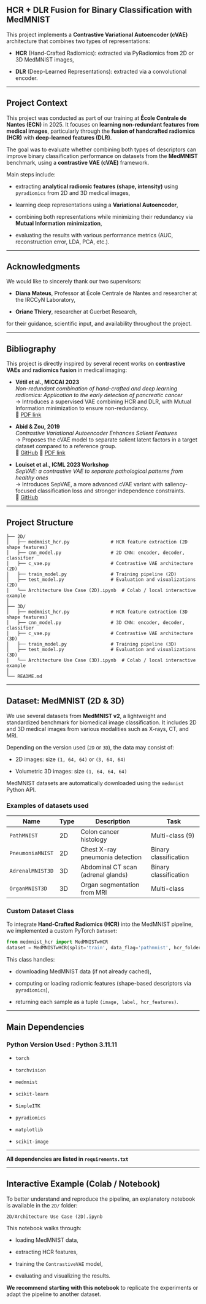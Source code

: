 
##  HCR + DLR Fusion for Binary Classification with MedMNIST

This project implements a **Contrastive Variational Autoencoder (cVAE)** architecture that combines two types of representations:

- **HCR** (Hand-Crafted Radiomics): extracted via PyRadiomics from 2D or 3D MedMNIST images,
    
- **DLR** (Deep-Learned Representations): extracted via a convolutional encoder.
    

---

## Project Context

This project was conducted as part of our training at **École Centrale de Nantes (ECN)** in 2025. It focuses on **learning non-redundant features from medical images**, particularly through the **fusion of handcrafted radiomics (HCR)** with **deep-learned features (DLR)**.

The goal was to evaluate whether combining both types of descriptors can improve binary classification performance on datasets from the **MedMNIST** benchmark, using a **contrastive VAE (cVAE)** framework.

Main steps include:

- extracting **analytical radiomic features (shape, intensity)** using `pyradiomics` from 2D and 3D medical images,
    
- learning deep representations using a **Variational Autoencoder**,
    
- combining both representations while minimizing their redundancy via **Mutual Information minimization**,
    
- evaluating the results with various performance metrics (AUC, reconstruction error, LDA, PCA, etc.).
    

---

## Acknowledgments

We would like to sincerely thank our two supervisors:

- **Diana Mateus**, Professor at École Centrale de Nantes and researcher at the IRCCyN Laboratory,
    
- **Oriane Thiery**, researcher at Guerbet Research,
    

for their guidance, scientific input, and availability throughout the project.

---

##  Bibliography

This project is directly inspired by several recent works on **contrastive VAEs** and **radiomics fusion** in medical imaging:

- **Vétil et al., MICCAI 2023**  
    _Non-redundant combination of hand-crafted and deep learning radiomics: Application to the early detection of pancreatic cancer_  
    → Introduces a supervised VAE combining HCR and DLR, with Mutual Information minimization to ensure non-redundancy.  
    📄 [PDF link](https://arxiv.org/abs/2308.11389)
    
- **Abid & Zou, 2019**  
    _Contrastive Variational Autoencoder Enhances Salient Features_  
    → Proposes the cVAE model to separate salient latent factors in a target dataset compared to a reference group.  
    📄 [GitHub](https://github.com/abidlabs/contrastive_vae)
    📄 [PDF link](https://arxiv.org/abs/1902.04601)
    
- **Louiset et al., ICML 2023 Workshop**  
    _SepVAE: a contrastive VAE to separate pathological patterns from healthy ones_  
    → Introduces SepVAE, a more advanced cVAE variant with saliency-focused classification loss and stronger independence constraints.  
    📄 [GitHub](https://github.com/neurospin-projects/2023_rlouiset_sepvae)


---

## Project Structure

```
├── 2D/
│   ├── medmnist_hcr.py               # HCR feature extraction (2D shape features)
│   ├── cnn_model.py                  # 2D CNN: encoder, decoder, classifier
│   ├── c_vae.py                      # Contrastive VAE architecture (2D)
│   ├── train_model.py                # Training pipeline (2D)
│   ├── test_model.py                 # Evaluation and visualizations (2D)
│   └── Architecture Use Case (2D).ipynb  # Colab / local interactive example
│
├── 3D/
│   ├── medmnist_hcr.py               # HCR feature extraction (3D shape features)
│   ├── cnn_model.py                  # 3D CNN: encoder, decoder, classifier
│   ├── c_vae.py                      # Contrastive VAE architecture (3D)
│   ├── train_model.py                # Training pipeline (3D)
│   ├── test_model.py                 # Evaluation and visualizations (3D)
│   └── Architecture Use Case (3D).ipynb  # Colab / local interactive example
│
└── README.md
```


---
## Dataset: MedMNIST (2D & 3D)

We use several datasets from **MedMNIST v2**, a lightweight and standardized benchmark for biomedical image classification. It includes 2D and 3D medical images from various modalities such as X-rays, CT, and MRI.

Depending on the version used (`2D` or `3D`), the data may consist of:

-  2D images: size `(1, 64, 64)` or `(3, 64, 64)` 
    
- Volumetric 3D images: size `(1, 64, 64, 64)`
    

MedMNIST datasets are automatically downloaded using the `medmnist` Python API.

### Examples of datasets used

| Name             | Type | Description                        | Task                  |
| ---------------- | ---- | ---------------------------------- | --------------------- |
| `PathMNIST`      | 2D   | Colon cancer histology             | Multi-class (9)       |
| `PneumoniaMNIST` | 2D   | Chest X-ray pneumonia detection    | Binary classification |
| `AdrenalMNIST3D` | 3D   | Abdominal CT scan (adrenal glands) | Binary classification |
| `OrganMNIST3D`   | 3D   | Organ segmentation from MRI        | Multi-class           |

### Custom Dataset Class

To integrate **Hand-Crafted Radiomics (HCR)** into the MedMNIST pipeline, we implemented a custom PyTorch `Dataset`:

```python
from medmnist_hcr import MedMNISTwHCR
dataset = MedMNISTwHCR(split='train', data_flag='pathmnist', hcr_folder='features/')
```

This class handles:

- downloading MedMNIST data (if not already cached),
    
- computing or loading radiomic features (shape-based descriptors via `pyradiomics`),
    
- returning each sample as a tuple `(image, label, hcr_features)`.
    
---

## Main Dependencies
### Python Version Used : Python 3.11.11

- `torch`
    
- `torchvision`
    
- `medmnist`
    
- `scikit-learn`
    
- `SimpleITK`
    
- `pyradiomics`
    
- `matplotlib`
    
- `scikit-image`
    

---

**All dependencies are listed in `requirements.txt`**

---

##  Interactive Example (Colab / Notebook)

To better understand and reproduce the pipeline, an explanatory notebook is available in the `2D/` folder:

```
2D/Architecture Use Case (2D).ipynb
```

This notebook walks through:

- loading MedMNIST data,
    
- extracting HCR features,
    
- training the `ContrastiveVAE` model,
    
- evaluating and visualizing the results.
    
 **We recommend starting with this notebook** to replicate the experiments or adapt the pipeline to another dataset.




